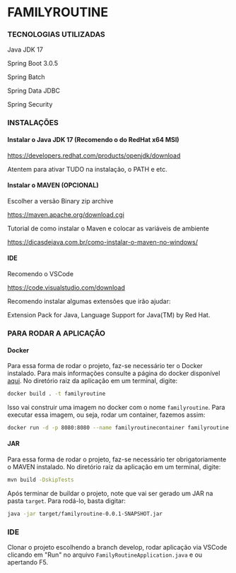 # FAMILYROUTINE
### TECNOLOGIAS UTILIZADAS

Java JDK 17

Spring Boot 3.0.5

Spring Batch

Spring Data JDBC

Spring Security

### INSTALAÇÕES

#### Instalar o Java JDK 17 (Recomendo o do RedHat x64 MSI)

https://developers.redhat.com/products/openjdk/download

Atentem para ativar TUDO na instalação, o PATH e etc.

#### Instalar o MAVEN (OPCIONAL)

Escolher a versão Binary zip archive

https://maven.apache.org/download.cgi

Tutorial de como instalar o Maven e colocar as variáveis de ambiente

https://dicasdejava.com.br/como-instalar-o-maven-no-windows/

#### IDE

Recomendo o VSCode

https://code.visualstudio.com/download

Recomendo instalar algumas extensões que irão ajudar:

Extension Pack for Java, Language Support for Java(TM) by Red Hat.

### PARA RODAR A APLICAÇÃO

#### Docker
Para essa forma de rodar o projeto, faz-se necessário ter o Docker instalado. Para mais informações consulte a página do docker disponível [aqui](https://www.docker.com/products/docker-desktop/).
No diretório raiz da aplicação em um terminal, digite: 

```bash
docker build . -t familyroutine
```

Isso vai construir uma imagem no docker com o nome `familyroutine`. Para executar essa imagem, ou seja, rodar um container, fazemos assim:

```bash
docker run -d -p 8080:8080 --name familyroutinecontainer familyroutine
```

#### JAR
Para essa forma de rodar o projeto, faz-se necessário ter obrigatoriamente o MAVEN instalado. No diretório raiz da aplicação em um terminal, digite:

```bash
mvn build -DskipTests
```

Após terminar de buildar o projeto, note que vai ser gerado um JAR na pasta `target`. Para rodá-lo, basta digitar:

```bash
java -jar target/familyroutine-0.0.1-SNAPSHOT.jar
```

### IDE
Clonar o projeto escolhendo a branch develop, rodar aplicação via VSCode clicando em "Run" no arquivo `FamilyRoutineApplication.java` e ou apertando F5.

